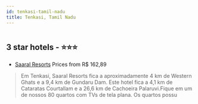 ```yaml
---
id: tenkasi-tamil-nadu
title: Tenkasi, Tamil Nadu
---
```


<center><img src="https://i.travelapi.com/hotels/24000000/24000000/23994000/23993984/badd0c5c_z.jpg" alt="" /></center>


##  3 star hotels - ⭐️⭐️⭐️

-    [Saaral Resorts](https://www.hurb.com/br/aud/https://www.hurb.com/br/hotels/tenkasi/saaral-resorts-HT-G6ZF?cmp=18055) Prices from R$ 162,89
   > Em Tenkasi, Saaral Resorts fica a aproximadamente 4 km de Western Ghats e a 9,4 km de Gundaru Dam.  Este hotel fica a 4,1 km de Cataratas Courtallam e a 26,6 km de Cachoeira Palaruvi.Fique em um de nossos 80 quartos com TVs de tela plana. Os quartos possu

